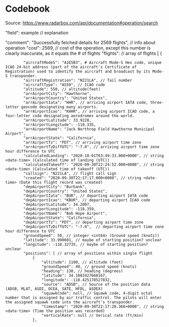 # Codebook
Source: https://www.radarbox.com/api/documentation#operation/search

"field": example // explanation

"comment": "Successfully fetched details for 2569 flights", // info about operation
    "cost": 2569, // cost of the operation, except this number is clearly inaccurate, as it equals the # of flights
    "flights": // array of flights [
        {
        
            "aircraftModeS": "A1E5B3", # Aircraft Mode-S Hex code, unique ICAO 24-bit address (part of the aircraft's Certificate of Registration) used to identify the aircraft and broadcast by its Mode-S transponder.
            "aircraftRegistration": "N221LA", // Tail number
            "aircraftType": "AS50", // ICAO code
            "altitude": 550, // altitude(feet)
            "arrAirportCity": "Hawthorne",
            "arrAirportCountry": "United States",
            "arrAirportIata": "HHR", // arriving airport IATA code, three-letter geocode designating many airports.
            "arrAirportIcao": "KHHR", // arriving airport ICAO code, a four-letter code designating aerodromes around the world.
            "arrAirportLatitude": 33.9228,
            "arrAirportLongitude": -118.335,
            "arrAirportName": "Jack Northrop Field Hawthorne Municipal Airport",
            "arrAirportState": "California",
            "arrAirportTz": "PDT", // arriving airport time zone
            "arrAirportTzDiffUTC": "-7.0", // arriving airport time zone hour difference to UTC
            "calculatedLanding": "2020-10-01T03:49:33.000+0000", //	string <date-time> (Calculated time of landing (UTC))
            "calculatedTakeoff": "2020-09-30T22:24:52.000+0000", //	string <date-time> (Calculated time of takeoff (UTC))
            "callsign": "N221LA", // flight call sign
            "created": "2020-09-30T22:17:17.000+0000", // string <date-time> (Date this flight record was created)
            "depAirportCity": "Burbank",
            "depAirportCountry": "United States",
            "depAirportIata": "BUR", // departing airport IATA code
            "depAirportIcao": "KBUR", // departing airport ICAO code
            "depAirportLatitude": 34.2007,
            "depAirportLongitude": -118.359,
            "depAirportName": "Bob Hope Airport",
            "depAirportState": "California",
            "depAirportTz": "PDT", // departing airport time zone
            "depAirportTzDiffUTC": "-7.0",  // departing airport time zone hour difference to UTC
            "groundSpeed": 50, // integer <int64> (Ground speed (knots))
            "latitude": 33.990601, // maybe of starting position? unclear
            "longitude": -118.32735, // maybe of starting position? unclear
            "positions": [ // array of positions within single flight
                {
                    "altitude": 1100, // altitude (feet)
                    "groundSpeed": 40, // ground speed (knots)
                    "heading": 130, // heading (degrees)
                    "latitude": 34.1882427668167, 
                    "longitude": -118.425178527832,
                    "source": "ADSB", // Source of the position data (ADSB, MLAT, ASDI, OCEA, SATE, HFDL, ASDEX)
                    "squawkCode": null, // Squawk code, 4-digit octal number that is assigned by air traffic control. The pilots will enter the assigned squawk code into the aircraft's transponder.
                    "timestamp": "2020-09-30T22:17:20.366+0000", // string <date-time> (Time the position was recorded)
                    "verticalRate": null // Verical rate (ft/min)
                },
